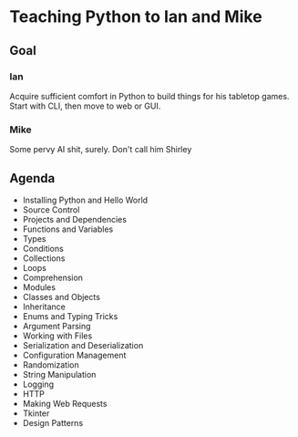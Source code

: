 # Teaching Python to Ian and Mike

## Goal

### Ian

Acquire sufficient comfort in Python to build things for his tabletop games. Start with CLI, then move to web or GUI.

### Mike

Some pervy AI shit, surely. Don't call him Shirley

## Agenda

* Installing Python and Hello World
* Source Control
* Projects and Dependencies
* Functions and Variables
* Types
* Conditions
* Collections
* Loops
* Comprehension
* Modules
* Classes and Objects
* Inheritance
* Enums and Typing Tricks
* Argument Parsing
* Working with Files
* Serialization and Deserialization
* Configuration Management
* Randomization
* String Manipulation
* Logging
* HTTP
* Making Web Requests
* Tkinter
* Design Patterns
